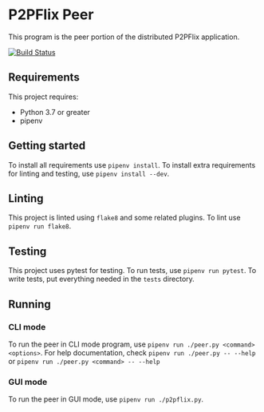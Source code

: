 # P2PFlix Peer

This program is the peer portion of the distributed P2PFlix application.

[![Build Status](https://travis-ci.org/coolomar559/p2pflix-peer.svg?branch=master)](https://travis-ci.org/coolomar559/p2pflix-peer)

## Requirements

This project requires:

- Python 3.7 or greater
- pipenv

## Getting started

To install all requirements use `pipenv install`. To install extra requirements for
linting and testing, use `pipenv install --dev`.

## Linting

This project is linted using `flake8` and some related plugins. To lint use `pipenv run
flake8`.

## Testing

This project uses pytest for testing. To run tests, use `pipenv run pytest`. To write
tests, put everything needed in the `tests` directory.

## Running

### CLI mode
To run the peer in CLI mode program, use `pipenv run ./peer.py <command> <options>`. For help
documentation, check `pipenv run ./peer.py -- --help` or `pipenv run ./peer.py <command>
-- --help`

### GUI mode
To run the peer in GUI mode, use `pipenv run ./p2pflix.py`.
